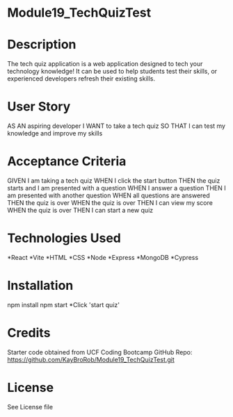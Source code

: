 # Module19_TechQuizTest

# Description
The tech quiz application is a web application designed to tech your technology knowledge! It can be used to help students test their skills, or experienced developers refresh their existing skills.

# User Story
AS AN aspiring developer
I WANT to take a tech quiz
SO THAT I can test my knowledge and improve my skills

# Acceptance Criteria
GIVEN I am taking a tech quiz
WHEN I click the start button
THEN the quiz starts and I am presented with a question
WHEN I answer a question
THEN I am presented with another question
WHEN all questions are answered
THEN the quiz is over
WHEN the quiz is over
THEN I can view my score
WHEN the quiz is over
THEN I can start a new quiz

# Technologies Used
*React
*Vite
*HTML
*CSS
*Node
*Express
*MongoDB
*Cypress

# Installation
npm install
npm start
*Click 'start quiz'

# Credits
Starter code obtained from UCF Coding Bootcamp
GitHub Repo: https://github.com/KayBroRob/Module19_TechQuizTest.git

# License
See License file 

